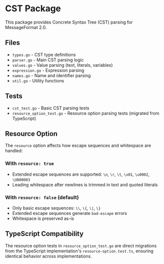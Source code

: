 # CST Package

This package provides Concrete Syntax Tree (CST) parsing for MessageFormat 2.0.

## Files

- `types.go` - CST type definitions
- `parser.go` - Main CST parsing logic
- `values.go` - Value parsing (text, literals, variables)
- `expression.go` - Expression parsing
- `names.go` - Name and identifier parsing
- `util.go` - Utility functions

## Tests

- `cst_test.go` - Basic CST parsing tests
- `resource_option_test.go` - Resource option parsing tests (migrated from TypeScript)

## Resource Option

The `resource` option affects how escape sequences and whitespace are handled:

### With `resource: true`
- Extended escape sequences are supported: `\n`, `\r`, `\t`, `\x01`, `\u0002`, `\U000003`
- Leading whitespace after newlines is trimmed in text and quoted literals

### With `resource: false` (default)
- Only basic escape sequences: `\\`, `\{`, `\|`, `\}`
- Extended escape sequences generate `bad-escape` errors
- Whitespace is preserved as-is

## TypeScript Compatibility

The resource option tests in `resource_option_test.go` are direct migrations from the TypeScript implementation's `resource-option.test.ts`, ensuring identical behavior across implementations. 